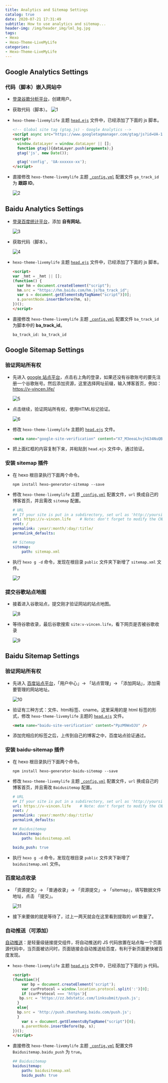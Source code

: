 ```yaml
---
title: Analytics and Sitemap Settings
catalog: true
date: 2020-07-21 17:31:49
subtitle: How to use analytics and sitemap...
header-img: /img/header_img/lml_bg.jpg
tags:
- Hexo
- Hexo-Theme-LiveMyLife
categories:
- Hexo-Theme-LiveMyLife
---
```


## Google Analytics Settings
### 代码（脚本）嵌入网站中
- [登录谷歌分析平台](https://analytics.google.com/)，创建用户。
- 获取代码（脚本）。
    ![1](1.png)

- `hexo-theme-livemylife` 主题 [`head.ejs`](https://github.com/V-Vincen/hexo-theme-livemylife/blob/master/themes/livemylife/layout/_partial/head.ejs) 文件中，已经添加了下面的 js 脚本。
    ```html
    <!-- Global site tag (gtag.js) - Google Analytics -->
    <script async src="https://www.googletagmanager.com/gtag/js?id=UA-164526897-1"></script>
    <script>
      window.dataLayer = window.dataLayer || [];
      function gtag(){dataLayer.push(arguments);}
      gtag('js', new Date());
    
      gtag('config', 'UA-xxxxxx-xx');
    </script>
    ```

- 直接修改 `hexo-theme-livemylife` 主题 [`_config.yml`](https://github.com/V-Vincen/hexo-theme-livemylife/blob/master/_config.yml) 配置文件 `ga_track_id` 为 **跟踪 ID**。
   
    ![2](2.png)


## Baidu Analytics Settings
- [登录百度统计平台](https://tongji.baidu.com/web/10000186631/welcome/login)，添加 **自有网站**。

    ![3](3.png)


- 获取代码（脚本）。
    
    ![4](4.png)

- `hexo-theme-livemylife` 主题 [`head.ejs`](https://github.com/V-Vincen/hexo-theme-livemylife/blob/master/themes/livemylife/layout/_partial/head.ejs) 文件中，已经添加了下面的 js 脚本。
    ```html
    <script>
    var _hmt = _hmt || [];
    (function() {
      var hm = document.createElement("script");
      hm.src = "https://hm.baidu.com/hm.js?ba_track_id";
      var s = document.getElementsByTagName("script")[0]; 
      s.parentNode.insertBefore(hm, s);
    })();
    </script>
    ```

- 直接修改 `hexo-theme-livemylife` 主题 [`_config.yml`](https://github.com/V-Vincen/hexo-theme-livemylife/blob/master/_config.yml) 配置文件 `ba_track_id` 为脚本中的 **ba_track_id**。
    ```
    ba_track_id: ba_track_id
    ```
    

## Google Sitemap Settings
### 验证网站所有权
- 先进入 [google 站点平台](https://www.google.com/webmasters/#?modal_active=none)，点击右上角的登录，如果还没有谷歌账号的要先注册一个谷歌账号。然后添加资源，这里选择网址前缀，输入博客首页，例如：https://v-vincen.life/

    ![5](5.png)

- 点击继续，验证网站所有权，使用HTML标记验证。
    
    ![6](6.png)

- 修改 `hexo-theme-livemylife` 主题的 [`head.ejs`](https://github.com/V-Vincen/hexo-theme-livemylife/blob/master/themes/livemylife/layout/_partial/head.ejs) 文件。
    ```html
    <meta name="google-site-verification" content="X7_M3eeaLhvjhG34NuQBgu2gdyRlAtMB4utP5AgEBc" />
    ```

- 把上面红框的内容复制下来，并粘贴到 `head.ejs` 文件中，通过验证。

### 安装 sitemap 插件
- 在 hexo 根目录执行下面两个命令。
    ```
    npm install hexo-generator-sitemap --save
    ```
- 修改 `hexo-theme-livemylife` 主题 [`_config.yml`](https://github.com/V-Vincen/hexo-theme-livemylife/blob/master/_config.yml) 配置文件，`url` 换成自己的博客首页，并且需改 `sitemap` 配置。
    ```yml
    # URL
    ## If your site is put in a subdirectory, set url as 'http://yoursite.com/child' and root as '/child/'
    url: https://v-vincen.life    # Note: don't forget to modify the CNAME file to your url
    root: /
    permalink: :year/:month/:day/:title/
    permalink_defaults:
    ```
    
    ```yml
    ## Sitemap
    sitemap:
        path: sitemap.xml
    ```

- 执行 `hexo g -d` 命令，发现在根目录 `public` 文件夹下新增了 `sitemap.xml` 文件。

    ![7](7.png)

### 提交谷歌站点地图
- 接着进入谷歌站点，提交刚才验证网站的站点地图。
    
    ![8](8.png)

- 等待谷歌收录，最后谷歌搜索 `site:v-vincen.life`，看下网页是否被谷歌收录

    ![9](9.png)


## Baidu Sitemap Settings
### 验证网站所有权
- 先进入 [百度站点平台](https://ziyuan.baidu.com/site/index#/)，「用户中心」-> 「站点管理」-> 「添加网站」，添加需要管理的网站地址。

    ![10](10.png)

- 验证有三种方式：文件、html标签、cname。这里采用的是 html 标签的形式，修改 `hexo-theme-livemylife` 主题的 [`head.ejs`](https://github.com/V-Vincen/hexo-theme-livemylife/blob/master/themes/livemylife/layout/_partial/head.ejs) 文件。
    ```html
    <meta name="baidu-site-verification" content="PpzM9WxOJU" />
    ```

- 添加完相应的标签之后，上传到自己的博客之中，百度站点验证通过。

### 安装 baidu-sitemap 插件
- 在 hexo 根目录执行下面两个命令。
    ```
    npm install hexo-generator-baidu-sitemap --save
    ```
- 修改 `hexo-theme-livemylife` 主题 [`_config.yml`](https://github.com/V-Vincen/hexo-theme-livemylife/blob/master/_config.yml) 配置文件，`url` 换成自己的博客首页，并且需改 `Baidusitemap` 配置。
    ```yml
    # URL
    ## If your site is put in a subdirectory, set url as 'http://yoursite.com/child' and root as '/child/'
    url: https://v-vincen.life    # Note: don't forget to modify the CNAME file to your url
    root: /
    permalink: :year/:month/:day/:title/
    permalink_defaults:
    ```
    
    ```yml
    ## Baidusitemap
    baidusitemap:
        path: baidusitemap.xml
    
    baidu_push: true
    ```

- 执行 `hexo g -d` 命令，发现在根目录 `public` 文件夹下新增了 `baidusitemap.xml` 文件。

### 百度站点收录
- 「资源提交」-> 「普通收录」-> 「资源提交」-> 「sitemap」，填写数据文件地址，点击 「提交」。
    
    ![11](11.png)

- 接下来要做的就是等待了，过上一两天就会在这里看到提取的 url 数量了。

### 自动推送（可添加）
[自动推送](https://ziyuan.baidu.com/college/courseinfo?id=267&page=2#h2_article_title9)：是轻量级链接提交组件，将自动推送的 JS 代码放置在站点每一个页面源代码中，当页面被访问时，页面链接会自动推送给百度，有利于新页面更快被百度发现。

- `hexo-theme-livemylife` 主题 [`head.ejs`](https://github.com/V-Vincen/hexo-theme-livemylife/blob/master/themes/livemylife/layout/_partial/head.ejs) 文件中，已经添加了下面的 js 代码。
    ```html
    <script>
    (function(){
        var bp = document.createElement('script');
        var curProtocol = window.location.protocol.split(':')[0];
        if (curProtocol === 'https'){
       bp.src = 'https://zz.bdstatic.com/linksubmit/push.js';
      }
      else{
      bp.src = 'http://push.zhanzhang.baidu.com/push.js';
      }
        var s = document.getElementsByTagName("script")[0];
        s.parentNode.insertBefore(bp, s);
    })();
    </script>
    ```

- 直接修改 `hexo-theme-livemylife` 主题 [`_config.yml`](https://github.com/V-Vincen/hexo-theme-livemylife/blob/master/_config.yml) 配置文件 `Baidusitemap.baidu_push` 为 `true`。
    ```yml
    ## Baidusitemap
    baidusitemap:
        path: baidusitemap.xml
        baidu_push: true
    ```




